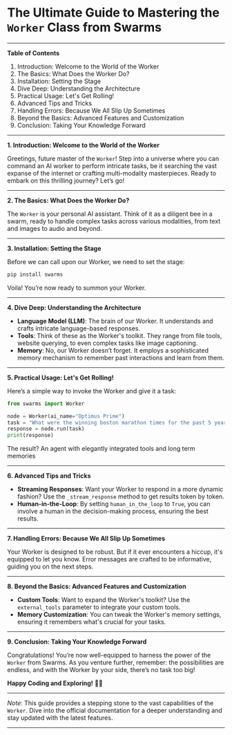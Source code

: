 # **The Ultimate Guide to Mastering the `Worker` Class from Swarms**

---

**Table of Contents**

1. Introduction: Welcome to the World of the Worker
2. The Basics: What Does the Worker Do?
3. Installation: Setting the Stage
4. Dive Deep: Understanding the Architecture
5. Practical Usage: Let's Get Rolling!
6. Advanced Tips and Tricks
7. Handling Errors: Because We All Slip Up Sometimes
8. Beyond the Basics: Advanced Features and Customization
9. Conclusion: Taking Your Knowledge Forward

---

**1. Introduction: Welcome to the World of the Worker**

Greetings, future master of the `Worker`! Step into a universe where you can command an AI worker to perform intricate tasks, be it searching the vast expanse of the internet or crafting multi-modality masterpieces. Ready to embark on this thrilling journey? Let’s go!

---

**2. The Basics: What Does the Worker Do?**

The `Worker` is your personal AI assistant. Think of it as a diligent bee in a swarm, ready to handle complex tasks across various modalities, from text and images to audio and beyond.

---

**3. Installation: Setting the Stage**

Before we can call upon our Worker, we need to set the stage:

```bash
pip install swarms
```

Voila! You’re now ready to summon your Worker.

---

**4. Dive Deep: Understanding the Architecture**

- **Language Model (LLM)**: The brain of our Worker. It understands and crafts intricate language-based responses.
- **Tools**: Think of these as the Worker's toolkit. They range from file tools, website querying, to even complex tasks like image captioning.
- **Memory**: No, our Worker doesn’t forget. It employs a sophisticated memory mechanism to remember past interactions and learn from them.

---

**5. Practical Usage: Let's Get Rolling!**

Here’s a simple way to invoke the Worker and give it a task:

```python
from swarms import Worker

node = Worker(ai_name="Optimus Prime")
task = "What were the winning boston marathon times for the past 5 years (ending in 2022)? Generate a table of the year, name, country of origin, and times."
response = node.run(task)
print(response)
```

The result? An agent with elegantly integrated tools and long term memories

---

**6. Advanced Tips and Tricks**

- **Streaming Responses**: Want your Worker to respond in a more dynamic fashion? Use the `_stream_response` method to get results token by token.
- **Human-in-the-Loop**: By setting `human_in_the_loop` to `True`, you can involve a human in the decision-making process, ensuring the best results.

---

**7. Handling Errors: Because We All Slip Up Sometimes**

Your Worker is designed to be robust. But if it ever encounters a hiccup, it's equipped to let you know. Error messages are crafted to be informative, guiding you on the next steps.

---

**8. Beyond the Basics: Advanced Features and Customization**

- **Custom Tools**: Want to expand the Worker's toolkit? Use the `external_tools` parameter to integrate your custom tools.
- **Memory Customization**: You can tweak the Worker's memory settings, ensuring it remembers what's crucial for your tasks.

---

**9. Conclusion: Taking Your Knowledge Forward**

Congratulations! You’re now well-equipped to harness the power of the `Worker` from Swarms. As you venture further, remember: the possibilities are endless, and with the Worker by your side, there’s no task too big!

**Happy Coding and Exploring!** 🚀🎉

---

*Note*: This guide provides a stepping stone to the vast capabilities of the `Worker`. Dive into the official documentation for a deeper understanding and stay updated with the latest features.

---